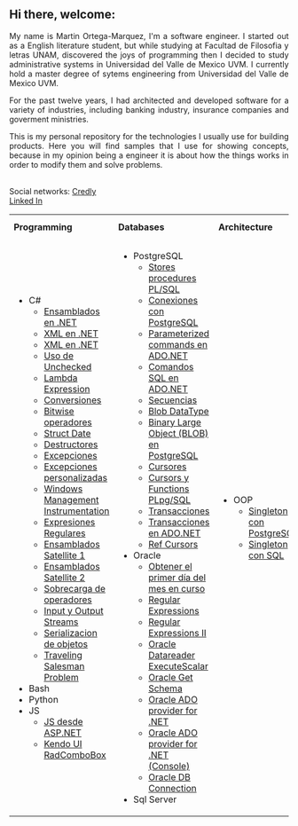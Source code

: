 ## Hi there, welcome:

<p align="justify">
My name is Martin Ortega-Marquez, I'm a software engineer.
I started out as a English literature student, but while studying at Facultad de Filosofia y letras UNAM, discovered the joys of programming then I decided
to study administrative systems in Universidad del Valle de Mexico UVM.
I currently hold a master degree of sytems engineering from Universidad del Valle de Mexico UVM.
</p>
<p align="justify">
For the past twelve years, I had architected and developed software for a variety of industries, including banking industry, insurance companies and goverment ministries.
</p>
<p align="justify">
This is my personal repository for the technologies I usually use for building products.
Here you will find samples that I use for showing concepts, because in my opinion being a engineer it is about
how the things works in order to modify them and solve problems.
</p>
<br />
<div>
Social networks:
<a href="https://www.credly.com/users/martin-ortega-marquez">Credly</a>
<br />
<a href="https://www.linkedin.com/in/masterlynx/">Linked In</a>
</div>

   
<table width="100%">
<tr>
	<td><b>Programming</b></td>
	<td><b>Databases</b></td>
	<td><b>Architecture</b></td>
	<td><b>Security and Networking</b></td>
</tr>
<tr>
	<td>
	<p align="Justify">
		<ul>
			<li>C#
				<ul>
					<li>
						<a href="https://github.com/lynxestudio/20081229-FirstApp">
						Ensamblados en .NET
						</a>
					</li>
					<li>
						<a href="https://github.com/lynxestudio/20100530-LinqXMLSample2">
						XML en .NET
						</a>
					</li>
					<li>
						<a href="https://github.com/lynxestudio/20100526-LinqXMLSample1">
						XML en .NET
						</a>
					</li>
					<li>
						<a href="https://github.com/lynxestudio/20101031-UncheckedSample">
						Uso de Unchecked
						</a>
					</li>
					<li>
						<a href="https://github.com/lynxestudio/20101025-LambdaExpression">
						Lambda Expression
						</a>
					</li>
					<li>
						<a href="https://github.com/lynxestudio/20101003-CSharpPuzzlers">
						Conversiones
						</a>
					</li>
					<li>
						<a href="https://github.com/lynxestudio/20110114-BitwiseOperators">
						Bitwise operadores
						</a>
					</li>
					<li>
						<a href="https://github.com/lynxestudio/20110227-DateSample">
						Struct Date
						</a>
					</li>
					<li>
						<a href="https://github.com/lynxestudio/20110320-DestructorSample">
						Destructores
						</a>
					</li>
					<li>
						<a href="https://github.com/lynxestudio/20110419-CustomExceptionsCSharp">
						Excepciones
						</a>
					</li>
					<li>
						<a href="https://github.com/lynxestudio/20110424-CustomExceptionGTKSharp">
						Excepciones personalizadas
						</a>
					</li>
					<li>
						<a href="https://github.com/lynxestudio/20110625-CSharpWMISample">
						Windows Management Instrumentation
						</a>
					</li>
					<li>
						<a href="https://github.com/lynxestudio/20111117-RegularExpressionApp">
						Expresiones Regulares
						</a>
					</li>
					<li>
						<a href="https://github.com/lynxestudio/20111225-SatelliteAssemblies">
						Ensamblados Satellite 1
						</a>
					</li>
					<li>
						<a href="https://github.com/lynxestudio/20111227-SatelliteAssemblies">
						Ensamblados Satellite 2
						</a>
					</li>
					<li>
						<a href="https://github.com/lynxestudio/20120228-Vectors">
						Sobrecarga de operadores
						</a>
					</li>
					<li>
						<a href="https://github.com/lynxestudio/20120319-IOStreams">
						Input y Output Streams
						</a>
					</li>
					<li>
						<a href="https://github.com/lynxestudio/20120522-ObjectsSerialization">
						Serializacion de objetos
						</a>
					</li>
					<li>
						<a href="https://github.com/lynxestudio/20121214-TSP-Algorithm">
						Traveling Salesman Problem
						</a>
					</li>
				</ul>
			</li>
			<li>Bash</li>
			<li>Python</li>
			<li>JS
				<ul>
					<li>
						<a href="https://github.com/lynxestudio/20111112-ASPX-JS-Sample">
						JS desde ASP.NET
						</a>
					</li>
					<li>
						<a href="https://github.com/lynxestudio/20130421-KendoUI-RadComboBox">
						Kendo UI RadComboBox
						</a>
					</li>
				</ul>
			</li>
		</ul>
		</p>
	</td>
	<!--End Programming -->
	<td>
	<p align="justify">
		<ul>
			<li>PostgreSQL
				<ul>
					<li>
					<a href="https://github.com/lynxestudio/20100919-PLSQLStoreProcedures">
					Stores procedures PL/SQL
					</a>
					</li>
					<li>
						<a href="https://github.com/lynxestudio/20100907-DataBaseConnectionSample">
						Conexiones con PostgreSQL 
						</a>
					</li>
					<li>
						<a href="https://github.com/lynxestudio/20120831-PgSQLParameters">
						Parameterized commands en ADO.NET
						</a>
					</li>
					<li>
						<a href="https://github.com/lynxestudio/20120906-Parameterized-Commands">
						Comandos SQL en ADO.NET 
						</a>
					</li>
					<li>
						<a href="https://github.com/lynxestudio/20121002-PgSequences">
						Secuencias
						</a>
					</li>
					<li>
						<a href="https://github.com/lynxestudio/20121229-BlobDataType">
						Blob DataType
						</a>
					</li>
					<li>
						<a href="https://github.com/lynxestudio/20130111-ADO-Blob-Sample">
						Binary Large Object (BLOB) en PostgreSQL
						</a>
					</li>
					<li>
						<a href="https://github.com/lynxestudio/20130127-PostgreSQL-Cursors">
						Cursores
						</a>
					</li>
					<li>
						<a href="https://github.com/lynxestudio/20130328-PostgreSQL-CursorsFunctions">
						Cursors y Functions PLpg/SQL
						</a>
					</li>
					<li>
						<a href="https://github.com/lynxestudio/20130305-PostgreSQL-Transactions">
						Transacciones
						</a>
					</li>
					<li>
						<a href="https://github.com/lynxestudio/20130306-ADO-Transactions">
						Transacciones en ADO.NET
						</a>
					</li>
					<li>
						<a href="https://github.com/lynxestudio/20130408-PostgreSQL-RefCursors">
						Ref Cursors
						</a>
					</li>
				</ul>
			</li>
			<li>Oracle
				<ul>
					<li>
					<a href="https://github.com/lynxestudio/20130825-PLSQL-FirstDay">
					Obtener el primer día del mes en curso
					</a>
					</li>
					<li>
						<a href="https://github.com/lynxestudio/20130916-Oracle-RegEx">
						Regular Expressions
						</a>
					</li>
					<li>
						<a href="https://github.com/lynxestudio/20130920-Oracle-RegEx2">
						Regular Expressions II
						</a>
					</li>
                    <li>
                        <a href="https://github.com/lynxestudio/20180724-DataReaderSample">
                        Oracle Datareader ExecuteScalar
                        </a>
                    </li>
                    <li>
                        <a href="https://github.com/lynxestudio/20190106-OracleSchema">
                        Oracle Get Schema
                        </a>
                    </li>
                    <li>
                        <a href="https://github.com/lynxestudio/20180705-OracleDBHelper">
                        Oracle ADO provider for .NET
                        </a>
                    </li>
                    <li>
                        <a href="https://github.com/lynxestudio/20130819-Oracle-Helper-Cmd">
                        Oracle ADO provider for .NET (Console)
                        </a>
                    </li>
                    <li>
                        <a href="https://github.com/lynxestudio/20180621-OracleConnection">
                        Oracle DB Connection
                        </a>
                    </li>
				</ul>
			</li>
			<li>Sql Server</li>
		</ul>
	</p>
	</td>
	<!-- End Databases-->
	<td>
	<p align="justify">
		<ul>
			<li>OOP
				<ul>
					<li>
					<a href="https://github.com/lynxestudio/20100520-SingletonPatternPostgreSQL">
					Singleton con PostgreSQL</a>
					</li>
					<li>
					<a href="https://github.com/lynxestudio/20100503-SingletonPattern">
					Singleton con SQL
					</a>
					</li>
				</ul>
			</li>
		</ul>
	</p>
	</td>
	<!-- End networking -->
	<td>
		<ul>
				<li>
				<a href="https://github.com/lynxestudio/20090111-ASP-RegularExpressionValidator
">Expresiones Regulares ASP.NET</a>
</li>
				<li>
				<a href="https://github.com/lynxestudio/20090106-ASP-RangeValidator
">Rangos ASP.NET</a>
</li>
				<li>
				<a href="https://github.com/lynxestudio/20090104-ASP-RequiredFieldValidator
">Campos obligatorios (ASP.NET)</a>
</li>
				<li>
					<a href="https://github.com/lynxestudio/20090305-BankStatements">
					CAS Code Access Security en .NET
					</a>
				</li>
				<li>
				<a href="https://github.com/lynxestudio/20100725-SecurityDotNet2">
				Seguridad en .NET
				</a>
				</li>
				<li>
				<a href="https://github.com/lynxestudio/20100714-SecurityDotNet">
				Seguridad en .NET
				</a>
				</li>
				<li>
				<a href="https://github.com/lynxestudio/20100805-SecurityDotnet3">
				Seguridad en .NET
				</a>
				</li>
				<li>
					<a href="https://github.com/lynxestudio/20110601-TraceListenersSample">
						Logging en aplicaciones
					</a>
				</li>
				<li>
						<a href="https://github.com/lynxestudio/20110629-ASPFileUpload">
						Control File Upload ASP.NET
						</a>
				</li>
				<li>
					<a href="https://github.com/lynxestudio/20110730-Log4netSample">
					Log4net
					</a>
				</li>
				<li>
					<a href="https://github.com/lynxestudio/20120331-Process-Sample">
					Procesos
					</a>
				</li>
				<li>
					<a href="https://github.com/lynxestudio/20120618-Email-SMTP">
					SMTP (Simple Mail Transfer Protocol)
					</a>
				</li>
				<li>
			<a href="https://github.com/lynxestudio/20100821-FTPSample">
			Protocolo FTP
			</a>
			</li>
			<li>
				<a href="https://github.com/lynxestudio/20101130-IPSample">
				Direcciones IP
				</a>
			</li>
            <li>
                <a href="https://github.com/lynxestudio/20190112-WCF-Service">
                RESTFul WCF
                </a>
            </li>
            <li>
                <a href="https://github.com/lynxestudio/20190429-RESTFul-Sample">
                RESTFul (POST, PUT and DELETE) WCF
                </a>
            </li>
				</ul>
	</td>
</tr>
</table>
<!--
**lynxestudio/lynxestudio** is a ✨ _special_ ✨ repository because its `README.md` (this file) appears on your GitHub profile.

Here are some ideas to get you started:
-->

